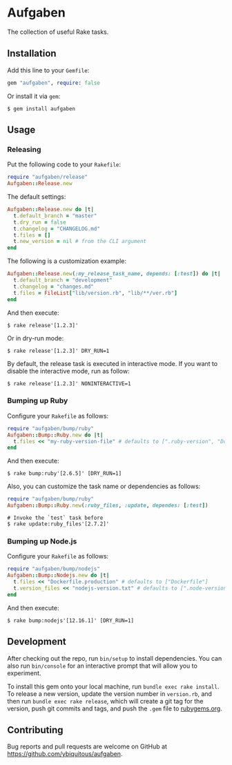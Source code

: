 # Aufgaben

The collection of useful Rake tasks.

## Installation

Add this line to your `Gemfile`:

```ruby
gem "aufgaben", require: false
```

Or install it via `gem`:

```console
$ gem install aufgaben
```

## Usage

### Releasing

Put the following code to your `Rakefile`:

```ruby
require "aufgaben/release"
Aufgaben::Release.new
```

The default settings:

```ruby
Aufgaben::Release.new do |t|
  t.default_branch = "master"
  t.dry_run = false
  t.changelog = "CHANGELOG.md"
  t.files = []
  t.new_version = nil # from the CLI argument
end
```

The following is a customization example:

```ruby
Aufgaben::Release.new(:my_release_task_name, depends: [:test]) do |t|
  t.default_branch = "development"
  t.changelog = "changes.md"
  t.files = FileList["lib/version.rb", "lib/**/ver.rb"]
end
```

And then execute:

```console
$ rake release'[1.2.3]'
```

Or in dry-run mode:

```console
$ rake release'[1.2.3]' DRY_RUN=1
```

By default, the release task is executed in interactive mode.
If you want to disable the interactive mode, run as follow:

```console
$ rake release'[1.2.3]' NONINTERACTIVE=1
```

### Bumping up Ruby

Configure your `Rakefile` as follows:

```ruby
require "aufgaben/bump/ruby"
Aufgaben::Bump::Ruby.new do |t|
  t.files << "my-ruby-version-file" # defaults to [".ruby-version", "Dockerfile"]
end
```

And then execute:

```console
$ rake bump:ruby'[2.6.5]' [DRY_RUN=1]
```

Also, you can customize the task name or dependencies as follows:

```ruby
require "aufgaben/bump/ruby"
Aufgaben::Bump::Ruby.new(:ruby_files, :update, dependes: [:test])
```

```console
# Invoke the `test` task before
$ rake update:ruby_files'[2.7.2]'
```

### Bumping up Node.js

Configure your `Rakefile` as follows:

```ruby
require "aufgaben/bump/nodejs"
Aufgaben::Bump::Nodejs.new do |t|
  t.files << "Dockerfile.production" # defaults to ["Dockerfile"]
  t.version_files << "nodejs-version.txt" # defaults to [".node-version", ".nvmrc"]
end
```

And then execute:

```console
$ rake bump:nodejs'[12.16.1]' [DRY_RUN=1]
```

## Development

After checking out the repo, run `bin/setup` to install dependencies. You can also run `bin/console` for an interactive prompt that will allow you to experiment.

To install this gem onto your local machine, run `bundle exec rake install`. To release a new version, update the version number in `version.rb`, and then run `bundle exec rake release`, which will create a git tag for the version, push git commits and tags, and push the `.gem` file to [rubygems.org](https://rubygems.org).

## Contributing

Bug reports and pull requests are welcome on GitHub at <https://github.com/ybiquitous/aufgaben>.
